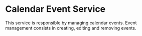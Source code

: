 # Calendar Event Service

This service is responsible by managing calendar events. Event management consists in creating, editing and removing events.


